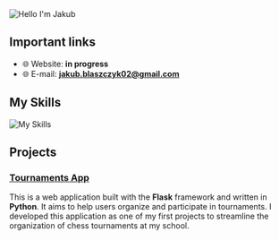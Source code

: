<img alt="Hello I'm Jakub" align="center" src="https://readme-typing-svg.demolab.com?font=Fira+Code&size=19&pause=5000&color=5ABFA3&center=false&vCenter=true&width=435&lines=Cześć jestem Jakub!">

## Important links

- 🌐 Website: **in progress**
- 🌐 E-mail: **jakub.blaszczyk02@gmail.com**

## My Skills

![My Skills](https://skillicons.dev/icons?i=github,css,html,react,js)

## Projects

### [Tournaments App](https://github.com/szefxyz/TournamentsApp)
This is a web application built with the **Flask** framework and written in **Python**. It aims to help users organize and participate in tournaments. I developed this application as one of my first projects to streamline the organization of chess tournaments at my school.
